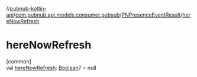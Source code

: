 //[pubnub-kotlin-api](../../../index.md)/[com.pubnub.api.models.consumer.pubsub](../index.md)/[PNPresenceEventResult](index.md)/[hereNowRefresh](here-now-refresh.md)

# hereNowRefresh

[common]\
val [hereNowRefresh](here-now-refresh.md): [Boolean](https://kotlinlang.org/api/latest/jvm/stdlib/kotlin/-boolean/index.html)? = null
